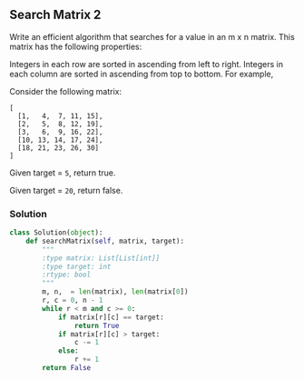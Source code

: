 ## Search Matrix 2

Write an efficient algorithm that searches for a value in an m x n matrix. This matrix has the following properties:

Integers in each row are sorted in ascending from left to right.
Integers in each column are sorted in ascending from top to bottom.
For example,

Consider the following matrix:
```
[
  [1,   4,  7, 11, 15],
  [2,   5,  8, 12, 19],
  [3,   6,  9, 16, 22],
  [10, 13, 14, 17, 24],
  [18, 21, 23, 26, 30]
]
```

Given target = `5`, return true.

Given target = `20`, return false.

### Solution

```python
class Solution(object):
    def searchMatrix(self, matrix, target):
        """
        :type matrix: List[List[int]]
        :type target: int
        :rtype: bool
        """
        m, n,  = len(matrix), len(matrix[0])
        r, c = 0, n - 1
        while r < m and c >= 0:
            if matrix[r][c] == target:
                return True
            if matrix[r][c] > target:
                c -= 1
            else:
                r += 1
        return False

```
